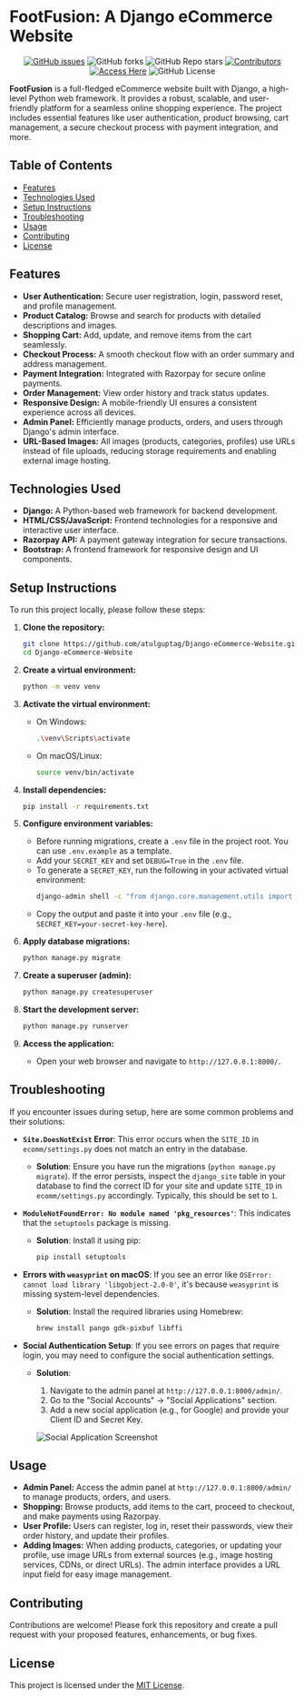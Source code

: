 # FootFusion: A Django eCommerce Website

<div align="center">

[![GitHub issues](https://img.shields.io/github/issues/atulguptag/Django-eCommerce-Website?color=pink&logo=github)](https://github.com/atulguptag/Django-eCommerce-Website/issues)
![GitHub forks](https://img.shields.io/github/forks/atulguptag/Django-eCommerce-Website?logo=git)
![GitHub Repo stars](https://img.shields.io/github/stars/atulguptag/Django-eCommerce-Website)
[![Contributors](https://img.shields.io/github/contributors/atulguptag/Django-eCommerce-Website?style=plastic&?color=2b9348)](https://github.com/atulguptag/Django-eCommerce-Website/contributors)
[![Access Here](https://img.shields.io/badge/Access-Here-brightgreen?style=plastic)](https://djangoecommercewebsite.pythonanywhere.com/)
![GitHub License](https://img.shields.io/github/license/atulguptag/Django-eCommerce-Website?style=plastic&link=https%3A%2F%2Fgithub.com%2Fatulguptag%2FDjango-eCommerce-Website%2Fblob%2Fmain%2FLICENSE)

</div>

**FootFusion** is a full-fledged eCommerce website built with Django, a high-level Python web framework. It provides a robust, scalable, and user-friendly platform for a seamless online shopping experience. The project includes essential features like user authentication, product browsing, cart management, a secure checkout process with payment integration, and more.

## Table of Contents

- [Features](#features)
- [Technologies Used](#technologies-used)
- [Setup Instructions](#setup-instructions)
- [Troubleshooting](#troubleshooting)
- [Usage](#usage)
- [Contributing](#contributing)
- [License](#license)

## Features

- **User Authentication:** Secure user registration, login, password reset, and profile management.
- **Product Catalog:** Browse and search for products with detailed descriptions and images.
- **Shopping Cart:** Add, update, and remove items from the cart seamlessly.
- **Checkout Process:** A smooth checkout flow with an order summary and address management.
- **Payment Integration:** Integrated with Razorpay for secure online payments.
- **Order Management:** View order history and track status updates.
- **Responsive Design:** A mobile-friendly UI ensures a consistent experience across all devices.
- **Admin Panel:** Efficiently manage products, orders, and users through Django's admin interface.
- **URL-Based Images:** All images (products, categories, profiles) use URLs instead of file uploads, reducing storage requirements and enabling external image hosting.

## Technologies Used

- **Django:** A Python-based web framework for backend development.
- **HTML/CSS/JavaScript:** Frontend technologies for a responsive and interactive user interface.
- **Razorpay API:** A payment gateway integration for secure transactions.
- **Bootstrap:** A frontend framework for responsive design and UI components.

## Setup Instructions

To run this project locally, please follow these steps:

1.  **Clone the repository:**

    ```bash
    git clone https://github.com/atulguptag/Django-eCommerce-Website.git
    cd Django-eCommerce-Website
    ```

2.  **Create a virtual environment:**

    ```bash
    python -m venv venv
    ```

3.  **Activate the virtual environment:**

    - On Windows:
      ```bash
      .\venv\Scripts\activate
      ```
    - On macOS/Linux:
      ```bash
      source venv/bin/activate
      ```

4.  **Install dependencies:**

    ```bash
    pip install -r requirements.txt
    ```

5.  **Configure environment variables:**

    - Before running migrations, create a `.env` file in the project root. You can use `.env.example` as a template.
    - Add your `SECRET_KEY` and set `DEBUG=True` in the `.env` file.
    - To generate a `SECRET_KEY`, run the following in your activated virtual environment:
      ```bash
      django-admin shell -c "from django.core.management.utils import get_random_secret_key; print(get_random_secret_key())"
      ```
    - Copy the output and paste it into your `.env` file (e.g., `SECRET_KEY=your-secret-key-here`).

6.  **Apply database migrations:**

    ```bash
    python manage.py migrate
    ```

7.  **Create a superuser (admin):**

    ```bash
    python manage.py createsuperuser
    ```

8.  **Start the development server:**

    ```bash
    python manage.py runserver
    ```

9.  **Access the application:**
    - Open your web browser and navigate to `http://127.0.0.1:8000/`.

## Troubleshooting

If you encounter issues during setup, here are some common problems and their solutions:

- **`Site.DoesNotExist` Error**: This error occurs when the `SITE_ID` in `ecomm/settings.py` does not match an entry in the database.

  - **Solution**: Ensure you have run the migrations (`python manage.py migrate`). If the error persists, inspect the `django_site` table in your database to find the correct ID for your site and update `SITE_ID` in `ecomm/settings.py` accordingly. Typically, this should be set to `1`.

- **`ModuleNotFoundError: No module named 'pkg_resources'`**: This indicates that the `setuptools` package is missing.

  - **Solution**: Install it using pip:
    ```bash
    pip install setuptools
    ```

- **Errors with `weasyprint` on macOS**: If you see an error like `OSError: cannot load library 'libgobject-2.0-0'`, it's because `weasyprint` is missing system-level dependencies.

  - **Solution**: Install the required libraries using Homebrew:
    ```bash
    brew install pango gdk-pixbuf libffi
    ```

- **Social Authentication Setup**: If you see errors on pages that require login, you may need to configure the social authentication settings.

  - **Solution**:

    1.  Navigate to the admin panel at `http://127.0.0.1:8000/admin/`.
    2.  Go to the "Social Accounts" -> "Social Applications" section.
    3.  Add a new social application (e.g., for Google) and provide your Client ID and Secret Key.

    ![Social Application Screenshot](Screenshots/google_auth-Change-social-application-Django-site-admin.png)

## Usage

- **Admin Panel:** Access the admin panel at `http://127.0.0.1:8000/admin/` to manage products, orders, and users.
- **Shopping:** Browse products, add items to the cart, proceed to checkout, and make payments using Razorpay.
- **User Profile:** Users can register, log in, reset their passwords, view their order history, and update their profiles.
- **Adding Images:** When adding products, categories, or updating your profile, use image URLs from external sources (e.g., image hosting services, CDNs, or direct URLs). The admin interface provides a URL input field for easy image management.

## Contributing

Contributions are welcome! Please fork this repository and create a pull request with your proposed features, enhancements, or bug fixes.

## License

This project is licensed under the [MIT License](LICENSE).
